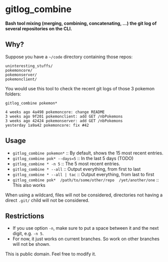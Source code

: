 # gitlog_combine

**Bash tool mixing (merging, combining, concatenating, ...) the git log of several repositories on the CLI.**

## Why?

Suppose you have a `~/code` directory containing those repos:

```
uninteresting_stuffs/
pokemoncore/
pokemonserver/
pokemonclient/
```

You would use this tool to check the recent git logs of those 3 pokemon folders:

`gitlog_combine pokemon*`

```
4 weeks ago 4a498 pokemoncore: change README
3 weeks ago 9f201 pokemonclient: add GET /nbPokemons
3 weeks ago 42424 pokemonserver: add GET /nbPokemons
yesterday 1a9a42 pokemoncore: fix #42
```

## Usage

* `gitlog_combine pokemon*` :: By default, shows the 15 most recent entries.
* `gitlog_combine pok* --days=5` :: In the last 5 days (TODO)
* `gitlog_combine * -n 5` :: The 5 most recent entries.
* `gitlog_combine * --all` :: Output everything, from first to last
* `gitlog_combine * --all | tac` :: Output everything, from last to first
* `gitlog_combine pok*  /path/to/some/other/repo  /yet/another/one` :: This also works

When using a wildcard, files will not be considered, directories not having a direct `.git/` child will not be considered.

## Restrictions

* If you use option `-n`, make sure to put a space between it and the next digit, e.g. `-n 5`. 
* For now, it just works on current branches. So work on other branches will not be shown.

This is public domain. Feel free to modify it.


